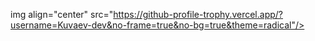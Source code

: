img align="center" src="https://github-profile-trophy.vercel.app/?username=Kuvaev-dev&no-frame=true&no-bg=true&theme=radical"/>
